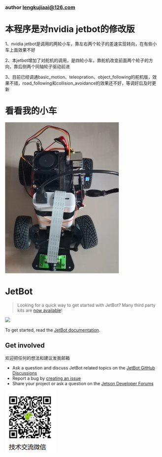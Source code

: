 ### author lengkujiaai@126.com

# 本程序是对nvidia jetbot的修改版

1、nvidia jetbot是调用的两轮小车，靠左右两个轮子的差速实现转向，在有些小车上面效果不好

2、本jetbot增加了对舵机的调用，是四轮小车，靠舵机改变前面两个轮子的方向，靠后侧两个同轴轮子驱动前进

3、目前已经调通basic_motion、teleopration、object_following的舵机版，效果不错，road_following和collision_avoidance的效果还不好，等调好后及时更新


# 看看我的小车 
![image](https://github.com/lengkujiaai/jetbot/blob/master/readme_image/steering_jetbot.png)

# JetBot

<!--[<img src="https://img.shields.io/discord/553852754058280961.svg">](https://discord.gg/Ady6NtF) -->

> Looking for a quick way to get started with JetBot?  Many third party kits are [now available](https://jetbot.org/master/third_party_kits.html)!

<img src="../..//wiki/images/jetson-jetbot-illustration_1600x1260.png" height="256">



To get started, read the [JetBot documentation](https://jetbot.org).

## Get involved
欢迎把任何的想法和建议发我邮箱

<!--* Join the [chat server](https://discord.gg/Ady6NtF)-->
* Ask a question and discuss JetBot related topics on the [JetBot GitHub Discussions](https://github.com/NVIDIA-AI-IOT/jetbot/discussions)
* Report a bug by [creating an issue](https://github.com/NVIDIA-AI-IOT/jetbot/issues)
* Share your project or ask a question on the [Jetson Developer Forums](https://devtalk.nvidia.com/default/board/139/jetson-embedded-systems/)

![image](https://github.com/lengkujiaai/jetbot/blob/master/readme_image/zhangzong.png)
